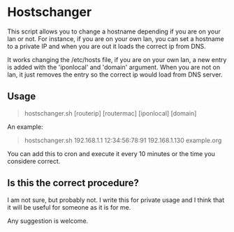 # Hostschanger
This script allows you to change a hostname depending if you are on your lan or not. For instance, if you are on your own lan, you can set a hostname to a private IP and when you are out it loads the correct ip from DNS.

It works changing the /etc/hosts file, if you are on your own lan, a new entry is added with the 'iponlocal' and 'domain' argument. When you are not on lan, it just removes the entry so the correct ip would load from DNS server.

## Usage
> hostschanger.sh [routerip] [routermac] [iponlocal] [domain]

An example:

> hostschanger.sh 192.168.1.1 12:34:56:78:91 192.168.1.130 example.org

You can add this to cron and execute it every 10 minutes or the time you considere correct.

## Is this the correct procedure?
I am not sure, but probably not. I write this for private usage and I think that it will be useful for someone as it is for me. 

Any suggestion is welcome.
